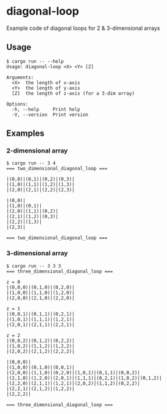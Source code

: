 # diagonal-loop

Example code of diagonal loops for 2 & 3-dimensional arrays

## Usage

```console
$ cargo run -- --help
Usage: diagonal-loop <X> <Y> [Z]

Arguments:
  <X>  the length of x-axis
  <Y>  the length of y-axis
  [Z]  the length of z-axis (for a 3-dim array)

Options:
  -h, --help     Print help
  -V, --version  Print version
```

## Examples

### 2-dimensional array

```console
$ cargo run -- 3 4
=== two_dimensional_diagonal_loop ===

|(0,0)|(0,1)|(0,2)|(0,3)|
|(1,0)|(1,1)|(1,2)|(1,3)|
|(2,0)|(2,1)|(2,2)|(2,3)|

|(0,0)|
|(1,0)|(0,1)|
|(2,0)|(1,1)|(0,2)|
|(2,1)|(1,2)|(0,3)|
|(2,2)|(1,3)|
|(2,3)|

=== two_dimensional_diagonal_loop ===
```

### 3-dimensional array

```console
$ cargo run -- 3 3 3
=== three_dimensional_diagonal_loop ===

z = 0
|(0,0,0)|(0,1,0)|(0,2,0)|
|(1,0,0)|(1,1,0)|(1,2,0)|
|(2,0,0)|(2,1,0)|(2,2,0)|

z = 1
|(0,0,1)|(0,1,1)|(0,2,1)|
|(1,0,1)|(1,1,1)|(1,2,1)|
|(2,0,1)|(2,1,1)|(2,2,1)|

z = 2
|(0,0,2)|(0,1,2)|(0,2,2)|
|(1,0,2)|(1,1,2)|(1,2,2)|
|(2,0,2)|(2,1,2)|(2,2,2)|

|(0,0,0)|
|(1,0,0)|(0,1,0)|(0,0,1)|
|(2,0,0)|(1,1,0)|(0,2,0)|(1,0,1)|(0,1,1)|(0,0,2)|
|(2,1,0)|(1,2,0)|(2,0,1)|(1,1,1)|(0,2,1)|(1,0,2)|(0,1,2)|
|(2,2,0)|(2,1,1)|(1,2,1)|(2,0,2)|(1,1,2)|(0,2,2)|
|(2,2,1)|(2,1,2)|(1,2,2)|
|(2,2,2)|

=== three_dimensional_diagonal_loop ===
```

